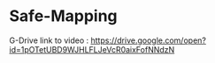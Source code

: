 # Safe-Mapping
G-Drive link to video : https://drive.google.com/open?id=1pOTetUBD9WJHLFLJeVcR0aixFofNNdzN
